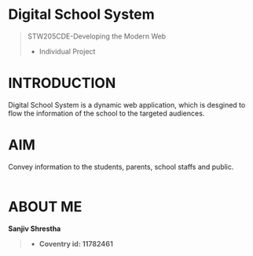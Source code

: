 
# Digital School System
> STW205CDE-Developing the Modern Web
> - Individual Project


# INTRODUCTION 
Digital School System is a dynamic web application, which is desgined to flow the information of the school to the targeted audiences.

# AIM
Convey information to the students, parents, school staffs and public.
<br><br>


# ABOUT ME

**Sanjiv Shrestha** <br>
>- **Coventry id: 11782461** <br>


